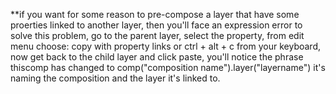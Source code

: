 **if you want for some reason to pre-compose a layer that have some proerties linked to another layer, then you'll face an expression error to solve this problem, go to the parent layer, select the property, from edit menu choose: copy with property links or ctrl + alt + c from your keyboard, now get back to the child layer and click paste, you'll notice the phrase thiscomp has changed to comp("composition name").layer("layername") it's naming the composition and the layer it's linked to.

